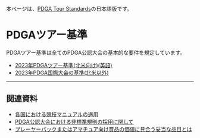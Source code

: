 本ページは、[PDGA Tour Standards](https://www.pdga.com/pdga-documents/tour-documents/pdga-tour-standards)の日本語版です。

# PDGAツアー基準

PDGAツアー基準は全てのPDGA公認大会の基本的な要件を規定しています。

* [2023年PDGAツアー基準(北米向け)(英語)](https://www.pdga.com/files/2023_pdga_tour_standards_v10.pdf)
* [2023年PDGA国際大会の基準(北米以外)](/libraries/sec8)

---
## 関連資料

* [各国における競技マニュアルの適用](/libraries/sec5)
* [PDGA公認大会における非標準規則の採用に関して](/libraries/nonstandards)
* [プレーヤーパックまたはアマチュア向け賞品の価値に見合う妥当な品目とは](/libraries/playerpack)
